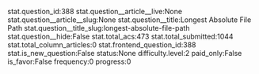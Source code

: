 stat.question_id:388
stat.question__article__live:None
stat.question__article__slug:None
stat.question__title:Longest Absolute File Path
stat.question__title_slug:longest-absolute-file-path
stat.question__hide:False
stat.total_acs:473
stat.total_submitted:1044
stat.total_column_articles:0
stat.frontend_question_id:388
stat.is_new_question:False
status:None
difficulty.level:2
paid_only:False
is_favor:False
frequency:0
progress:0
